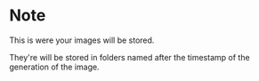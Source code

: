 # Note

This is were your images will be stored.

They're will be stored in folders named after the timestamp of the generation of the image.
